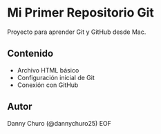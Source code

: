 # Mi Primer Repositorio Git

Proyecto para aprender Git y GitHub desde Mac.

## Contenido
- Archivo HTML básico
- Configuración inicial de Git
- Conexión con GitHub

## Autor
Danny Churo (@dannychuro25)
EOF